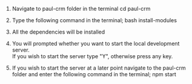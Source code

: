 1. Navigate to paul-crm folder in the terminal
    cd paul-crm

2. Type the following command in the terminal;
    bash install-modules

3. All the dependencies will be installed

4. You will prompted whether you want to start the local development server.  
   If you wish to start the server type "Y", otherwise press any key.

5. If you wish to start the server at a later point navigate to the paul-crm folder
   and enter the following command in the terminal;
    npm start
